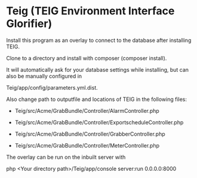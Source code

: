 Teig (TEIG Environment Interface Glorifier)
===========================================
Install this program as an overlay to connect to the database after installing TEIG.

Clone to a directory and install with composer (composer install).

It will automatically ask for your database settings while installing, but can also be manually configured in 

Teig/app/config/parameters.yml.dist.

Also change path to outputfile and locations of TEIG in the following files:

- Teig/src/Acme/GrabBundle/Controller/AlarmController.php

- Teig/src/Acme/GrabBundle/Controller/ExportscheduleController.php 

- Teig/src/Acme/GrabBundle/Controller/GrabberController.php 

- Teig/src/Acme/GrabBundle/Controller/MeterController.php 

The overlay can be run on the inbuilt server with 

php \<Your directory path\>/Teig/app/console server:run 0.0.0.0:8000


